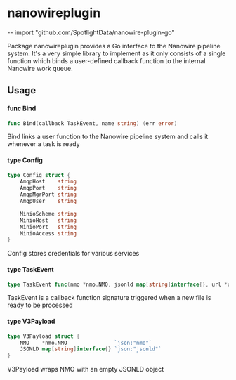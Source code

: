 # nanowireplugin
--
    import "github.com/SpotlightData/nanowire-plugin-go"

Package nanowireplugin provides a Go interface to the Nanowire pipeline system.
It's a very simple library to implement as it only consists of a single function
which binds a user-defined callback function to the internal Nanowire work
queue.

## Usage

#### func  Bind

```go
func Bind(callback TaskEvent, name string) (err error)
```
Bind links a user function to the Nanowire pipeline system and calls it whenever
a task is ready

#### type Config

```go
type Config struct {
	AmqpHost    string
	AmqpPort    string
	AmqpMgrPort string
	AmqpUser    string

	MinioScheme string
	MinioHost   string
	MinioPort   string
	MinioAccess string
}
```

Config stores credentials for various services

#### type TaskEvent

```go
type TaskEvent func(nmo *nmo.NMO, jsonld map[string]interface{}, url *url.URL) map[string]interface{}
```

TaskEvent is a callback function signature triggered when a new file is ready to
be processed

#### type V3Payload

```go
type V3Payload struct {
	NMO    *nmo.NMO               `json:"nmo"`
	JSONLD map[string]interface{} `json:"jsonld"`
}
```

V3Payload wraps NMO with an empty JSONLD object
